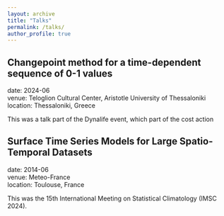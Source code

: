 ```yaml
---
layout: archive
title: "Talks"
permalink: /talks/
author_profile: true
---
```



## Changepoint method for a time-dependent sequence of 0-1 values

date: 2024-06\
venue: Teloglion Cultural Center, Aristotle University of Thessaloniki\
location: Thessaloniki, Greece

This was a talk part of the Dynalife event, which part of the cost action

## Surface Time Series Models for Large Spatio-Temporal Datasets

date: 2014-06\
venue: Meteo-France\
location: Toulouse, France

This was the 15th International Meeting on Statistical Climatology 
(IMSC 2024). 


